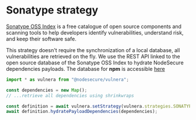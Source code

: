 # Sonatype strategy
[Sonatype OSS Index](https://ossindex.sonatype.org/) is a free catalogue of open source components and scanning tools to help developers identify vulnerabilities, understand risk, and keep their software safe.

This strategy doesn't require the synchronization of a local database, all 
vulnerabilities are retrieved on the fly. We use the REST API linked to the open 
source database of the Sonatype OSS Index to hydrate NodeSecure dependencies payloads. 
The database for **npm** is accessible [here](https://ossindex.sonatype.org/browse/npm?page=0)

```js
import * as vulnera from "@nodesecure/vulnera";

const dependencies = new Map();
// ...retrieve all dependencies using shrinkwraps

const definition = await vulnera.setStrategy(vulnera.strategies.SONATYPE);
await definition.hydratePayloadDependencies(dependencies);
```